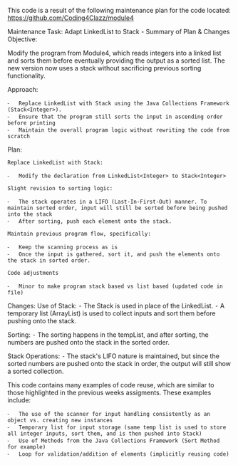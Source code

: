 This code is a result of the following maintenance plan for the code located: https://github.com/Coding4Clazz/module4


Maintenance Task: Adapt LinkedList to Stack  - Summary of Plan & Changes
Objective:

Modify the program from Module4, which reads integers into a linked list and sorts them before eventually providing the output as a sorted list.  The new version now uses a stack without sacrificing previous sorting functionality.

Approach:

	⁃	Replace LinkedList with Stack using the Java Collections Framework (Stack<Integer>).
	⁃	Ensure that the program still sorts the input in ascending order before printing
	⁃	Maintain the overall program logic without rewriting the code from scratch

Plan:

	Replace LinkedList with Stack:

	⁃	Modify the declaration from LinkedList<Integer> to Stack<Integer>

	Slight revision to sorting logic:

	⁃	The stack operates in a LIFO (Last-In-First-Out) manner. To maintain sorted order, input will still be sorted before being pushed into the stack
	⁃	After sorting, push each element onto the stack.

	Maintain previous program flow, specifically:

	⁃	Keep the scanning process as is
	⁃	Once the input is gathered, sort it, and push the elements onto the stack in sorted order.

	Code adjustments

	⁃	Minor to make program stack based vs list based (updated code in file)

Changes:
Use of Stack:
	⁃	The Stack<Integer> is used in place of the LinkedList<Integer>.
	⁃	A temporary list (ArrayList<Integer>) is used to collect inputs and sort them before pushing onto the stack.

Sorting:
	⁃	The sorting happens in the tempList, and after sorting, the numbers are pushed onto the stack in the sorted order.

Stack Operations:
	⁃	The stack's LIFO nature is maintained, but since the sorted numbers are pushed onto the stack in order, the output will still show a sorted collection.

This code contains many examples of code reuse, which are similar to those highlighted in the previous weeks assigments.  These examples include:

	⁃	The use of the scanner for input handling consistently as an object vs. creating new instances
	⁃	Temporary list for input storage (same temp list is used to store all integer inputs, sort them, and is then pushed into Stack)
	⁃	Use of Methods from the Java Collections Framework (Sort Method for example)
	⁃	Loop for validation/addition of elements (implicitly reusing code)
